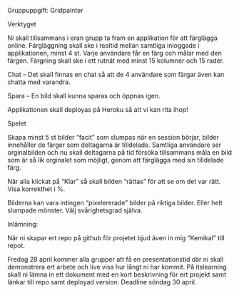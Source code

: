 Gruppuppgift: Gridpainter

Verktyget

Ni skall tillsammans i eran grupp ta fram en applikation för att färglägga online.
Färgläggning skall ske i realtid mellan samtliga inloggade i applikationen, minst 4 st.
Varje användare får en färg och målar med den färgen.
Färgning skall ske i ett rutnät med minst 15 kolumner och 15 rader. 

Chat – Det skall finnas en chat så att de 4 användare som färgar även kan chatta med varandra.

Spara – En bild skall kunna sparas och öppnas igen.

Applikationen skall deployas på Heroku så att vi kan rita ihop!

Spelet

Skapa minst 5 st bilder “facit” som slumpas när en session börjar, bilder innehåller de färger som deltagarna är tilldelade. Samtliga användare ser orginalbilden och nu skall deltagarna på tid försöka tillsammans måla en bild som är så lik orginalet som möjligt, genom att färglägga med sin tilldelade färg. 

När alla klickat på “Klar” så skall bilden “rättas” för att se om det var rätt. Visa korrekthet i %.

Bilderna kan vara intingen “pixelererade” bilder på riktiga bilder. Eller helt slumpade mönster. Välj svårighetsgrad själva.

Inlämning:

När ni skapar ert repo på github för projetet bjud även in mig “Kemikal” till repot.

Fredag 28 april kommer alla grupper att få en presentationstid där ni skall demonstrera ert arbete och live visa hur långt ni har kommit. 
På itslearning skall ni lämna in ett dokument med en kort beskrivning för ert projekt samt länkar till repo samt deployad version. Deadline söndag 30 april.
